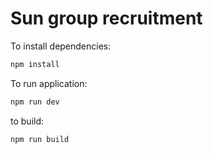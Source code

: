 # Sun group recruitment

To install dependencies:

```bash
npm install
```

To run application:

```bash
npm run dev
```

to build:

```bash
npm run build
```
